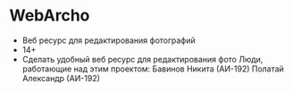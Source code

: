 # WebArcho
- Веб ресурс для редактирования фотографий
- 14+
- Сделать удобный веб ресурс для редактирования фото
Люди, работающие над этим проектом:
Бавинов Никита (АИ-192)
Полатай Александр (АИ-192)
